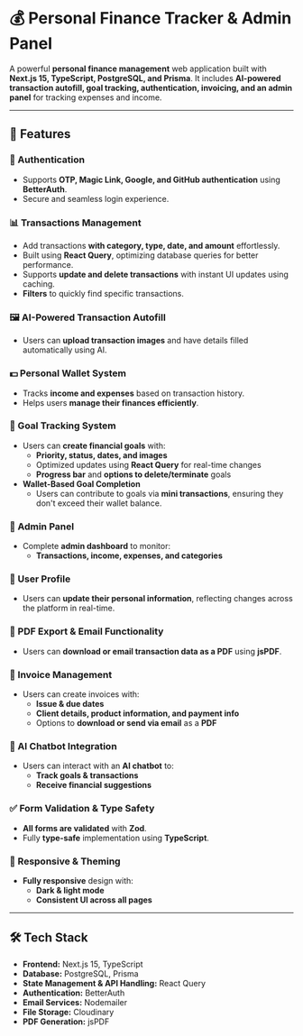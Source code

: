 # 💰 Personal Finance Tracker & Admin Panel  

A powerful **personal finance management** web application built with **Next.js 15, TypeScript, PostgreSQL, and Prisma**. It includes **AI-powered transaction autofill, goal tracking, authentication, invoicing, and an admin panel** for tracking expenses and income.

---

## 🚀 Features  

### 🔐 Authentication  
- Supports **OTP, Magic Link, Google, and GitHub authentication** using **BetterAuth**.
- Secure and seamless login experience.

### 📊 Transactions Management  
- Add transactions **with category, type, date, and amount** effortlessly.  
- Built using **React Query**, optimizing database queries for better performance.  
- Supports **update and delete transactions** with instant UI updates using caching.  
- **Filters** to quickly find specific transactions.  

### 🖼 AI-Powered Transaction Autofill  
- Users can **upload transaction images** and have details filled automatically using AI.

### 💵 Personal Wallet System  
- Tracks **income and expenses** based on transaction history.  
- Helps users **manage their finances efficiently**.

### 🎯 Goal Tracking System  
- Users can **create financial goals** with:  
  - **Priority, status, dates, and images**  
  - Optimized updates using **React Query** for real-time changes  
  - **Progress bar** and **options to delete/terminate** goals  
- **Wallet-Based Goal Completion**  
  - Users can contribute to goals via **mini transactions**, ensuring they don't exceed their wallet balance.

### 📜 Admin Panel  
- Complete **admin dashboard** to monitor:  
  - **Transactions, income, expenses, and categories**  

### 📝 User Profile  
- Users can **update their personal information**, reflecting changes across the platform in real-time.

### 📄 PDF Export & Email Functionality  
- Users can **download or email transaction data as a PDF** using **jsPDF**.

### 🧾 Invoice Management  
- Users can create invoices with:  
  - **Issue & due dates**  
  - **Client details, product information, and payment info**  
  - Options to **download or send via email** as a **PDF**  

### 🤖 AI Chatbot Integration  
- Users can interact with an **AI chatbot** to:  
  - **Track goals & transactions**  
  - **Receive financial suggestions**  

### ✅ Form Validation & Type Safety  
- **All forms are validated** with **Zod**.  
- Fully **type-safe** implementation using **TypeScript**.

### 🌙 Responsive & Theming  
- **Fully responsive** design with:  
  - **Dark & light mode**  
  - **Consistent UI across all pages**  

---

## 🛠 Tech Stack  

- **Frontend:** Next.js 15, TypeScript  
- **Database:** PostgreSQL, Prisma  
- **State Management & API Handling:** React Query  
- **Authentication:** BetterAuth  
- **Email Services:** Nodemailer  
- **File Storage:** Cloudinary  
- **PDF Generation:** jsPDF  

